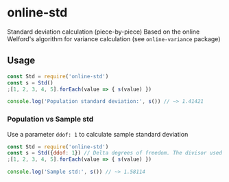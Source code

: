 # online-std
Standard deviation calculation (piece-by-piece)
Based on the online Welford's algorithm for variance calculation (see `online-variance` package)

## Usage

```javascript
const Std = require('online-std')
const s = Std()
;[1, 2, 3, 4, 5].forEach(value => { s(value) })

console.log('Population standard deviation:', s()) // ~> 1.41421
```

### Population vs Sample std
Use a parameter `ddof: 1` to calculate sample standard deviation

```javascript
const Std = require('online-std')
const s = Std({ddof: 1}) // Delta degrees of freedom. The divisor used in calculations (N - ddof), where N - number of elements
;[1, 2, 3, 4, 5].forEach(value => { s(value) })

console.log('Sample std:', s()) // ~> 1.58114
```

